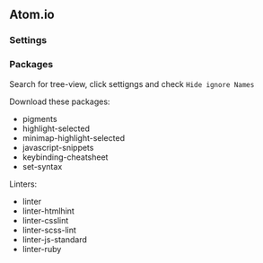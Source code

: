## Atom.io

### Settings

### Packages

Search for tree-view, click settigngs and check `Hide ignore Names`

Download these packages:

- pigments
- highlight-selected
- minimap-highlight-selected
- javascript-snippets
- keybinding-cheatsheet
- set-syntax

Linters:

- linter
- linter-htmlhint
- linter-csslint
- linter-scss-lint
- linter-js-standard
- linter-ruby
